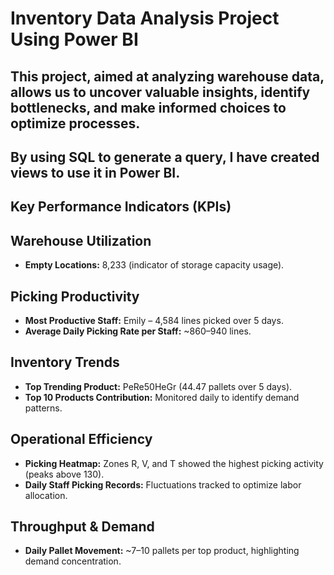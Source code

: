 # Inventory Data Analysis Project Using Power BI

## This project, aimed at analyzing warehouse data, allows us to uncover valuable insights, identify bottlenecks, and make informed choices to optimize processes.

## By using SQL to generate a query, I have created views to use it in Power BI.

## Key Performance Indicators (KPIs)

## Warehouse Utilization
- **Empty Locations:** 8,233 (indicator of storage capacity usage).

## Picking Productivity
- **Most Productive Staff:** Emily – 4,584 lines picked over 5 days.  
- **Average Daily Picking Rate per Staff:** ~860–940 lines.

## Inventory Trends
- **Top Trending Product:** PeRe50HeGr (44.47 pallets over 5 days).  
- **Top 10 Products Contribution:** Monitored daily to identify demand patterns.

## Operational Efficiency
- **Picking Heatmap:** Zones R, V, and T showed the highest picking activity (peaks above 130).  
- **Daily Staff Picking Records:** Fluctuations tracked to optimize labor allocation.

## Throughput & Demand
- **Daily Pallet Movement:** ~7–10 pallets per top product, highlighting demand concentration.
